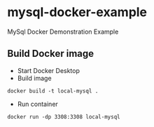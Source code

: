 # mysql-docker-example
MySql Docker Demonstration Example

## Build Docker image
- Start Docker Desktop
- Build image
``` batch
docker build -t local-mysql .
```
- Run container
``` batch
docker run -dp 3308:3308 local-mysql
```